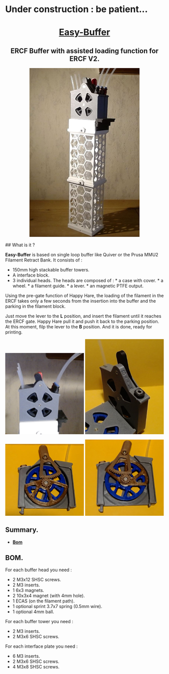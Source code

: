 # Under construction : be patient...



<h1 align="center"><ins>Easy-Buffer</ins></h1>

<H2 align="center">ERCF Buffer with assisted loading function for ERCF V2.</H1>

<p align=center><img src="Images/EB-full.JPG" width="350" alt=""></P>
## What is it ?

**Easy-Buffer** is based on single loop buffer like Quiver or the Prusa MMU2 Filament Retract Bank. 
It consists of :
  * 150mm high stackable buffer towers.
  * A interface block.
  * 3 individual heads.
        The heads are composed of :
        * a case with cover.
        * a wheel.
        * a filament guide.
        * a lever.
        * an magnetic PTFE output.

Using the pre-gate function of Happy Hare, the loading of the filament in the ERCF takes only a few seconds from the insertion into the buffer and the parking in the filament block.

Just move the lever to the **L** position, and insert the filament until it reaches the ERCF gate. Happy Hare pull it and push it back to the parking position. At this moment, filp the lever to the **B** position. And it is done, ready for printing.
  



<p align=center><img src="Images/EB-head-side.JPG" width="250" alt="">  <img src="Images/EB-B-L.JPG" width="250" alt=""></p>
<p align=center><img src="Images/EB-load.JPG" width="250" alt="">  <img src="Images/EB-buffer.JPG" width="250" alt=""></p>



## Summary.
* **[Bom](#bom)**


## BOM.
For each buffer head you need :  
   * 2 M3x12 SHSC screws. 
   * 2 M3 inserts.
   * 1 6x3 magnets.
   * 2 10x3x4 magnet (with 4mm hole).
   * 1 ECAS (on the filament path).
   * 1 optional sprint 3.7x7 spring (0.5mm wire). 
   * 1 optional 4mm ball.

For each buffer tower you need :
   * 2 M3 inserts.
   * 2 M3x6 SHSC screws. 

For each interface plate you need :
   * 6 M3 inserts.
   * 2 M3x6 SHSC screws. 
   * 4 M3x8 SHSC screws.


